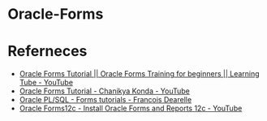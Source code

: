 # Oracle-Forms

# Referneces
* [Oracle Forms Tutorial || Oracle Forms Training for beginners || Learning Tube - YouTube](https://www.youtube.com/watch?v=xPktL8oSR_s)
* [Oracle Forms Tutorial - Chanikya Konda - YouTube](https://www.youtube.com/playlist?list=PLGfV_goH6Dpz1TWMOypRILJ1LbaBAbtxk)
* [Oracle PL/SQL - Forms tutorials - Francois Dearelle](https://sheikyerbouti.developpez.com/index_en/)
* [Oracle Forms12c - Install Oracle Forms and Reports 12c - YouTube](https://www.youtube.com/watch?v=-DLE040nU2c&list=PLQfBfu7k8exAjg0-lIZUYkeE1DgpsePTA&index=7)
  
